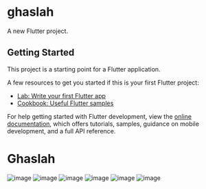 # ghaslah

A new Flutter project.

## Getting Started

This project is a starting point for a Flutter application.

A few resources to get you started if this is your first Flutter project:

- [Lab: Write your first Flutter app](https://docs.flutter.dev/get-started/codelab)
- [Cookbook: Useful Flutter samples](https://docs.flutter.dev/cookbook)

For help getting started with Flutter development, view the
[online documentation](https://docs.flutter.dev/), which offers tutorials,
samples, guidance on mobile development, and a full API reference.
# Ghaslah


![image](https://github.com/Ashmaawy/Ghaslah/assets/100779215/2fc4fe23-c627-46e4-b7f1-9898fba9d79c)
![image](https://github.com/Ashmaawy/Ghaslah/assets/100779215/bba006b6-7800-4ff8-a5d5-090e5fa26550)
![image](https://github.com/Ashmaawy/Ghaslah/assets/100779215/a4a4016c-99fc-42d5-8aae-ad19428b5251)
![image](https://github.com/Ashmaawy/Ghaslah/assets/100779215/17457f08-1120-467b-bc64-58bcf635cd86)
![image](https://github.com/Ashmaawy/Ghaslah/assets/100779215/4ee29012-4382-48db-8334-6f30a7609d8f)
![image](https://github.com/Ashmaawy/Ghaslah/assets/100779215/19a263f8-a2eb-4ad8-9e20-9ac62f23d792)
